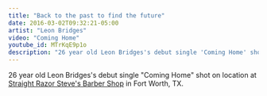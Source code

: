 ```yaml
---
title: "Back to the past to find the future"
date: 2016-03-02T09:32:21-05:00
artist: "Leon Bridges"
video: "Coming Home"
youtube_id: MTrKqE9p1o
description: "26 year old Leon Bridges's debut single 'Coming Home' shot on location at Straight Razor Steve's Barber Shop in Fort Worth, TX."
---
```


26 year old Leon Bridges's debut single "Coming Home" shot on location at <a href="http://www.straightrazorsteve.com">Straight Razor Steve's Barber Shop</a> in Fort Worth, TX.
